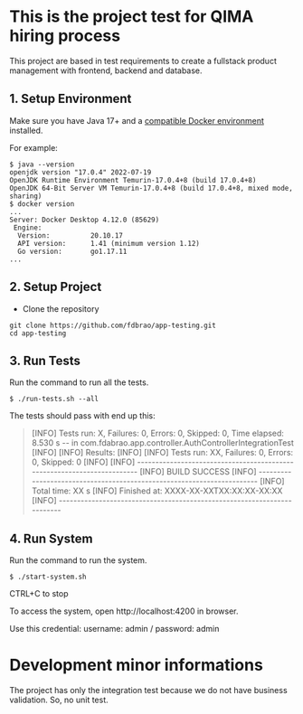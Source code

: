 # This is the project test for QIMA hiring process

This project are based in test requirements to create a fullstack product management with frontend, backend and database.

## 1. Setup Environment

Make sure you have Java 17+ and a [compatible Docker environment](https://www.testcontainers.org/supported_docker_environment/) installed.

For example:

```shell
$ java --version
openjdk version "17.0.4" 2022-07-19
OpenJDK Runtime Environment Temurin-17.0.4+8 (build 17.0.4+8)
OpenJDK 64-Bit Server VM Temurin-17.0.4+8 (build 17.0.4+8, mixed mode, sharing)
$ docker version
...
Server: Docker Desktop 4.12.0 (85629)
 Engine:
  Version:          20.10.17
  API version:      1.41 (minimum version 1.12)
  Go version:       go1.17.11
...
```

## 2. Setup Project

* Clone the repository

```shell
git clone https://github.com/fdbrao/app-testing.git
cd app-testing
```

## 3. Run Tests

Run the command to run all the tests.

```shell
$ ./run-tests.sh --all
```

The tests should pass with end up this:

> [INFO] Tests run: X, Failures: 0, Errors: 0, Skipped: 0, Time elapsed: 8.530 s -- in com.fdabrao.app.controller.AuthControllerIntegrationTest
> [INFO]
> [INFO] Results:
> [INFO]
> [INFO] Tests run: XX, Failures: 0, Errors: 0, Skipped: 0
> [INFO]
> [INFO] ------------------------------------------------------------------------
> [INFO] BUILD SUCCESS
> [INFO] -----------------------------------------------------------------------
> [INFO] Total time: XX s
> [INFO] Finished at: XXXX-XX-XXTXX:XX:XX-XX:XX
> [INFO] ------------------------------------------------------------------------

## 4. Run System

Run the command to run the system.

```shell
$ ./start-system.sh
```

CTRL+C to stop

To access the system, open http://localhost:4200 in browser.

Use this credential: username: admin / password: admin

# Development minor informations

The project has only the integration test because we do not have business validation. So, no unit test.
